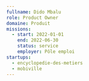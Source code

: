 ```yaml
---
fullname: Dido Mbalu
role: Product Owner
domaine: Produit
missions:
  - start: 2022-01-01
    end: 2022-06-30
    status: service
    employer: Pôle emploi
startups:
  - encyclopedie-des-metiers
  - mobiville
---
```

